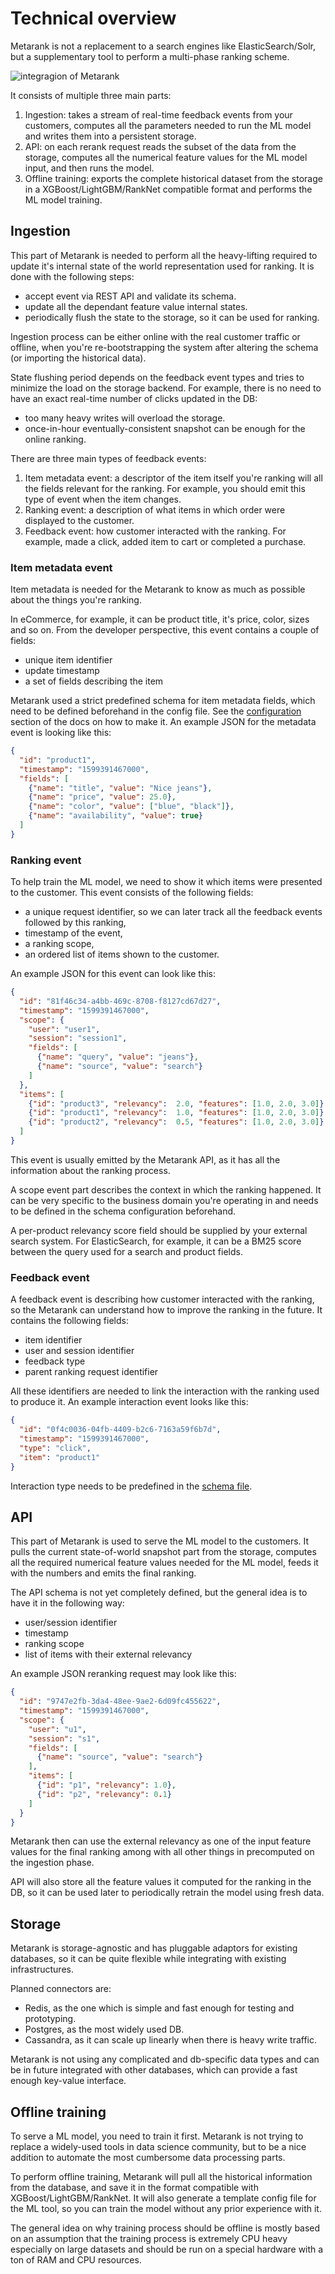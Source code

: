 # Technical overview


Metarank is not a replacement to a search engines like ElasticSearch/Solr, but a supplementary tool to 
perform a multi-phase ranking scheme.

![integragion of Metarank](img/integration.svg)

It consists of multiple three main parts:
1. Ingestion: takes a stream of real-time feedback events from your customers, computes all 
the parameters needed to run the ML model and writes them into a persistent storage.
2. API: on each rerank request reads the subset of the data from the storage, computes all the numerical
feature values for the ML model input, and then runs the model.
3. Offline training: exports the complete historical dataset from the storage in a XGBoost/LightGBM/RankNet
compatible format and performs the ML model training.

## Ingestion

This part of Metarank is needed to perform all the heavy-lifting required to update it's internal state of the
world representation used for ranking. It is done with the following steps:
 
* accept event via REST API and validate its schema.
* update all the dependant feature value internal states.
* periodically flush the state to the storage, so it can be used for ranking.

Ingestion process can be either online with the real customer traffic or offline, when you're
re-bootstrapping the system after altering the schema (or importing the historical data).

State flushing period depends on the feedback event types and tries to minimize the load
on the storage backend. For example, there is no need to have an exact real-time number of clicks
updated in the DB:
* too many heavy writes will overload the storage.
* once-in-hour eventually-consistent snapshot can be enough for the online ranking.

There are three main types of feedback events:
1. Item metadata event: a descriptor of the item itself you're ranking will all the fields relevant for the ranking.
For example, you should emit this type of event when the item changes.
2. Ranking event: a description of what items in which order were displayed to the customer. 
3. Feedback event: how customer interacted with the ranking. For example, made a click, added item to cart or completed
a purchase.

### Item metadata event

Item metadata is needed for the Metarank to know as much as possible about the things you're ranking.

In eCommerce, for example, it can be product title, it's price, color, sizes and so on. From the developer perspective,
this event contains a couple of fields:
* unique item identifier
* update timestamp
* a set of fields describing the item 

Metarank used a strict predefined schema for item metadata fields, which need to be defined beforehand in the 
config file. See the [configuration](03_configuration.md) section of the docs on how to make it. An example JSON for 
the metadata event is looking like this:
```json
{
  "id": "product1",
  "timestamp": "1599391467000",
  "fields": [
    {"name": "title", "value": "Nice jeans"},
    {"name": "price", "value": 25.0},
    {"name": "color", "value": ["blue", "black"]},
    {"name": "availability", "value": true}
  ]
}
```

### Ranking event 

To help train the ML model, we need to show it which items were presented to the customer. This event consists of 
the following fields:
* a unique request identifier, so we can later track all the feedback events followed by this ranking,
* timestamp of the event,
* a ranking scope,
* an ordered list of items shown to the customer.

An example JSON for this event can look like this:
```json
{
  "id": "81f46c34-a4bb-469c-8708-f8127cd67d27",
  "timestamp": "1599391467000",
  "scope": {
    "user": "user1",
    "session": "session1",
    "fields": [
      {"name": "query", "value": "jeans"},
      {"name": "source", "value": "search"}
    ]
  },
  "items": [
    {"id": "product3", "relevancy":  2.0, "features": [1.0, 2.0, 3.0]},
    {"id": "product1", "relevancy":  1.0, "features": [1.0, 2.0, 3.0]},
    {"id": "product2", "relevancy":  0.5, "features": [1.0, 2.0, 3.0]} 
  ]
}
```

This event is usually emitted by the Metarank API, as it has all the information about the ranking process.

A scope event part describes the context in which the ranking happened. It can be very specific to the business domain
you're operating in and needs to be defined in the schema configuration beforehand.

A per-product relevancy score field should be supplied by your external search system. For ElasticSearch, for example,
it can be a BM25 score between the query used for a search and product fields.

### Feedback event

A feedback event is describing how customer interacted with the ranking, so the Metarank can understand how to 
improve the ranking in the future. It contains the following fields:
* item identifier
* user and session identifier
* feedback type
* parent ranking request identifier

All these identifiers are needed to link the interaction with the ranking used to produce it.
An example interaction event looks like this:
```json
{
  "id": "0f4c0036-04fb-4409-b2c6-7163a59f6b7d",
  "timestamp": "1599391467000",
  "type": "click",
  "item": "product1"
}
```
Interaction type needs to be predefined in the [schema file](03_configuration.md).

## API

This part of Metarank is used to serve the ML model to the customers. It pulls the current
state-of-world snapshot part from the storage, computes all the required numerical feature values
needed for the ML model, feeds it with the numbers and emits the final ranking.

The API schema is not yet completely defined, but the general idea is to have it in the following way:
* user/session identifier
* timestamp
* ranking scope
* list of items with their external relevancy

An example JSON reranking request may look like this:
```json
{
  "id": "9747e2fb-3da4-48ee-9ae2-6d09fc455622",
  "timestamp": "1599391467000",
  "scope": {
    "user": "u1",
    "session": "s1",
    "fields": [
      {"name": "source", "value": "search"}
    ],
    "items": [
      {"id": "p1", "relevancy": 1.0},
      {"id": "p2", "relevancy": 0.1}
    ]
  }
}
```

Metarank then can use the external relevancy as one of the input feature values for the final
ranking among with all other things in precomputed on the ingestion phase.

API will also store all the feature values it computed for the ranking in the DB, so it can be
used later to periodically retrain the model using fresh data.

## Storage

Metarank is storage-agnostic and has pluggable adaptors for existing databases, so it can be
quite flexible while integrating with existing infrastructures.

Planned connectors are:
* Redis, as the one which is simple and fast enough for testing and prototyping.
* Postgres, as the most widely used DB.
* Cassandra, as it can scale up linearly when there is heavy write traffic.

Metarank is not using any complicated and db-specific data types and can be in future 
integrated with other databases, which can provide a fast enough key-value interface. 

## Offline training

To serve a ML model, you need to train it first. Metarank is not trying to replace a widely-used
tools in data science community, but to be a nice addition to automate the most cumbersome
data processing parts.

To perform offline training, Metarank will pull all the historical information from the database,
and save it in the format compatible with XGBoost/LightGBM/RankNet. It will also generate
a template config file for the ML tool, so you can train the model without any prior experience with it.

The general idea on why training process should be offline is mostly based on an assumption that
the training process is extremely CPU heavy especially on large datasets and should be run on a special
hardware with a ton of RAM and CPU resources.